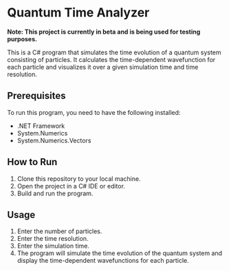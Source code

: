 # Quantum Time Analyzer

**Note: This project is currently in beta and is being used for testing purposes.**

This is a C# program that simulates the time evolution of a quantum system consisting of particles. It calculates the time-dependent wavefunction for each particle and visualizes it over a given simulation time and time resolution.

## Prerequisites

To run this program, you need to have the following installed:

- .NET Framework
- System.Numerics
- System.Numerics.Vectors

## How to Run

1. Clone this repository to your local machine.
2. Open the project in a C# IDE or editor.
3. Build and run the program.

## Usage

1. Enter the number of particles.
2. Enter the time resolution.
3. Enter the simulation time.
4. The program will simulate the time evolution of the quantum system and display the time-dependent wavefunctions for each particle.
